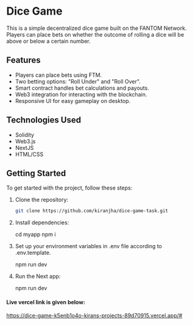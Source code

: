 # Dice Game

This is a simple decentralized dice game built on the FANTOM Network. Players can place bets on whether the outcome of rolling a dice will be above or below a certain number.

## Features

- Players can place bets using FTM.
- Two betting options: "Roll Under" and "Roll Over".
- Smart contract handles bet calculations and payouts.
- Web3 integration for interacting with the blockchain.
- Responsive UI for easy gameplay on desktop.

## Technologies Used

- Solidity
- Web3.js
- NextJS
- HTML/CSS

## Getting Started

To get started with the project, follow these steps:

1. Clone the repository:

   ```bash
   git clone https://github.com/kiranjha/dice-game-task.git

2. Install dependencies:

   cd myapp
   npm i

3. Set up your environment variables in .env file according to .env.template.

   npm run dev

4. Run the Next app:

   npm run dev

#### Live vercel link is given below:
https://dice-game-k5enb1o4o-kirans-projects-89d70915.vercel.app/#

